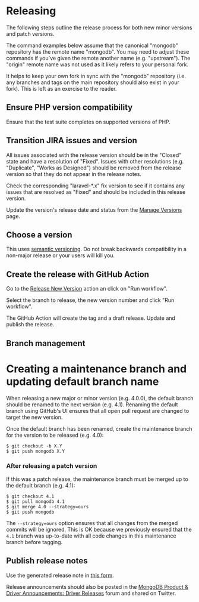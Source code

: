 # Releasing

The following steps outline the release process for both new minor versions and
patch versions.

The command examples below assume that the canonical "mongodb" repository has
the remote name "mongodb". You may need to adjust these commands if you've given
the remote another name (e.g. "upstream"). The "origin" remote name was not used
as it likely refers to your personal fork.

It helps to keep your own fork in sync with the "mongodb" repository (i.e. any
branches and tags on the main repository should also exist in your fork). This
is left as an exercise to the reader.

## Ensure PHP version compatibility

Ensure that the test suite completes on supported versions of PHP.

## Transition JIRA issues and version

All issues associated with the release version should be in the "Closed" state
and have a resolution of "Fixed". Issues with other resolutions (e.g.
"Duplicate", "Works as Designed") should be removed from the release version so
that they do not appear in the release notes.

Check the corresponding "laravel-*.x" fix version to see if it contains any
issues that are resolved as "Fixed" and should be included in this release
version.

Update the version's release date and status from the
[Manage Versions](https://jira.mongodb.org/plugins/servlet/project-config/PHPORM/versions)
page.

## Choose a version

This uses [semantic versioning](https://semver.org/). Do not break
backwards compatibility in a non-major release or your users will kill you.

## Create the release with GitHub Action

Go to the [Release New Version](https://github.com/mongodb/laravel-mongodb/actions/workflows/release.yml) action an click on "Run workflow".

Select the branch to release, the new version number and click "Run workflow".

The GitHub Action will create the tag and a draft release. Update and publish the release.

## Branch management

# Creating a maintenance branch and updating default branch name

When releasing a new major or minor version (e.g. 4.0.0), the default branch
should be renamed to the next version (e.g. 4.1). Renaming the default branch
using GitHub's UI ensures that all open pull request are changed to target the
new version.

Once the default branch has been renamed, create the maintenance branch for the
version to be released (e.g. 4.0):

```console
$ git checkout -b X.Y
$ git push mongodb X.Y
```

### After releasing a patch version

If this was a patch release, the maintenance branch must be merged up to the
default branch (e.g. 4.1):

```console
$ git checkout 4.1
$ git pull mongodb 4.1
$ git merge 4.0 --strategy=ours
$ git push mongodb
```

The `--strategy=ours` option ensures that all changes from the merged commits
will be ignored. This is OK because we previously ensured that the `4.1`
branch was up-to-date with all code changes in this maintenance branch before
tagging.


## Publish release notes

Use the generated release note in [this form](https://github.com/mongodb/laravel-mongodb/releases/new).

Release announcements should also be posted in the [MongoDB Product & Driver Announcements: Driver Releases](https://mongodb.com/community/forums/tags/c/announcements/driver-releases/110/php) forum and shared on Twitter.
